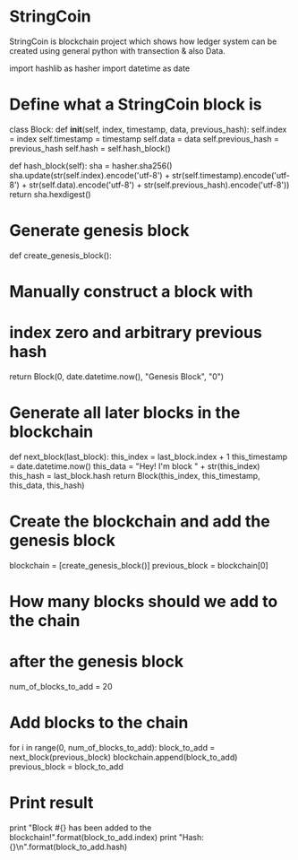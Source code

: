 # StringCoin
StringCoin is blockchain project which shows how ledger system can be created using general python with transection &amp; also Data.

import hashlib as hasher
import datetime as date

# Define what a StringCoin block is
class Block:
  def __init__(self, index, timestamp, data, previous_hash):
    self.index = index
    self.timestamp = timestamp
    self.data = data
    self.previous_hash = previous_hash
    self.hash = self.hash_block()
  
  def hash_block(self):
    sha = hasher.sha256()
    sha.update(str(self.index).encode('utf-8') + str(self.timestamp).encode('utf-8') + str(self.data).encode('utf-8') + str(self.previous_hash).encode('utf-8'))
    return sha.hexdigest()

# Generate genesis block
def create_genesis_block():
  # Manually construct a block with
  # index zero and arbitrary previous hash
  return Block(0, date.datetime.now(), "Genesis Block", "0")

# Generate all later blocks in the blockchain
def next_block(last_block):
  this_index = last_block.index + 1
  this_timestamp = date.datetime.now()
  this_data = "Hey! I'm block " + str(this_index)
  this_hash = last_block.hash
  return Block(this_index, this_timestamp, this_data, this_hash)

# Create the blockchain and add the genesis block
blockchain = [create_genesis_block()]
previous_block = blockchain[0]

# How many blocks should we add to the chain
# after the genesis block
num_of_blocks_to_add = 20

# Add blocks to the chain
for i in range(0, num_of_blocks_to_add):
  block_to_add = next_block(previous_block)
  blockchain.append(block_to_add)
  previous_block = block_to_add
  # Print result
  print "Block #{} has been added to the blockchain!".format(block_to_add.index)
  print "Hash: {}\n".format(block_to_add.hash) 
